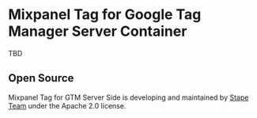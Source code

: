 # Mixpanel Tag for Google Tag Manager Server Container

TBD

## Open Source

Mixpanel Tag for GTM Server Side is developing and maintained by [Stape Team](https://stape.io/) under the Apache 2.0 license.

